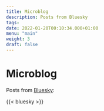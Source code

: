 ```yaml
---
title: Microblog
description: Posts from Bluesky
tags:
date: 2022-01-20T00:10:34.000+01:00
menu: "main"
weight: 3
draft: false
---
```

# Microblog

Posts from [Bluesky](https://bsky.app/profile/svorstol.com):

{{< bluesky >}}